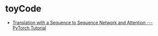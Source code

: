 # toyCode

  - [Translation with a Sequence to Sequence Network and Attention --- PyTorch Tutorial](https://pytorch.org/tutorials/intermediate/seq2seq_translation_tutorial.html)
